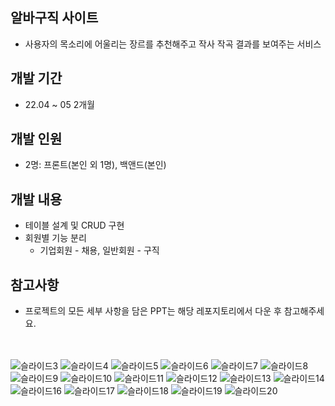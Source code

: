 ## 알바구직 사이트
- 사용자의 목소리에 어울리는 장르를 추천해주고 작사 작곡 결과를 보여주는 서비스
## 개발 기간
- 22.04 ~ 05 2개월
## 개발 인원
- 2명: 프론트(본인 외 1명), 백앤드(본인)
## 개발 내용
- 테이블 설계 및 CRUD 구현
- 회원별 기능 분리
    - 기업회원 - 채용, 일반회원 - 구직
## 참고사항
- 프로젝트의 모든 세부 사항을 담은 PPT는 해당 레포지토리에서 다운 후 참고해주세요.

<br/><br/>
![슬라이드3](https://github.com/yj2dev/part-time-monster/assets/72322679/a9b2954e-ae57-4503-98bf-fa70c7cc29fc)
![슬라이드4](https://github.com/yj2dev/part-time-monster/assets/72322679/38d5efc7-c0e4-43e1-b67e-e58b83bf77c2)
![슬라이드5](https://github.com/yj2dev/part-time-monster/assets/72322679/0dd14a89-17a2-4b8d-bd92-fa85be79ae63)
![슬라이드6](https://github.com/yj2dev/part-time-monster/assets/72322679/bfd2b093-2e00-4afd-afa7-21659dbd200a)
![슬라이드7](https://github.com/yj2dev/part-time-monster/assets/72322679/b41a3430-c150-4de7-af23-c2180d6ef51d)
![슬라이드8](https://github.com/yj2dev/part-time-monster/assets/72322679/959ce303-4c01-427c-9740-d0fd6023d74a)
![슬라이드9](https://github.com/yj2dev/part-time-monster/assets/72322679/18367f6e-d54e-4c54-88c9-742979404df9)
![슬라이드10](https://github.com/yj2dev/part-time-monster/assets/72322679/a4df3f81-b2b1-40f0-83bd-0301cd42b8ee)
![슬라이드11](https://github.com/yj2dev/part-time-monster/assets/72322679/d6a53195-fbfb-46cd-a1a5-4654c834f72e)
![슬라이드12](https://github.com/yj2dev/part-time-monster/assets/72322679/710440b0-5493-4b93-ab27-304d3c9805db)
![슬라이드13](https://github.com/yj2dev/part-time-monster/assets/72322679/d1fa873b-caf0-400c-abb1-66007ec7f181)
![슬라이드14](https://github.com/yj2dev/part-time-monster/assets/72322679/bdbfd180-9201-477e-b83e-04e96e085395)
![슬라이드16](https://github.com/yj2dev/part-time-monster/assets/72322679/7bd00c85-6a43-448c-97b8-2cbe7605fa32)
![슬라이드17](https://github.com/yj2dev/part-time-monster/assets/72322679/3b00382c-670c-4d8d-826c-55cf68c7f417)
![슬라이드18](https://github.com/yj2dev/part-time-monster/assets/72322679/a2b71b61-0602-480b-8172-0ab5baf2be15)
![슬라이드19](https://github.com/yj2dev/part-time-monster/assets/72322679/b5237722-1a12-4dc8-98b8-ea2fc29396a6)
![슬라이드20](https://github.com/yj2dev/part-time-monster/assets/72322679/888e806d-b744-4f5a-8f3f-2759a51660ae)
